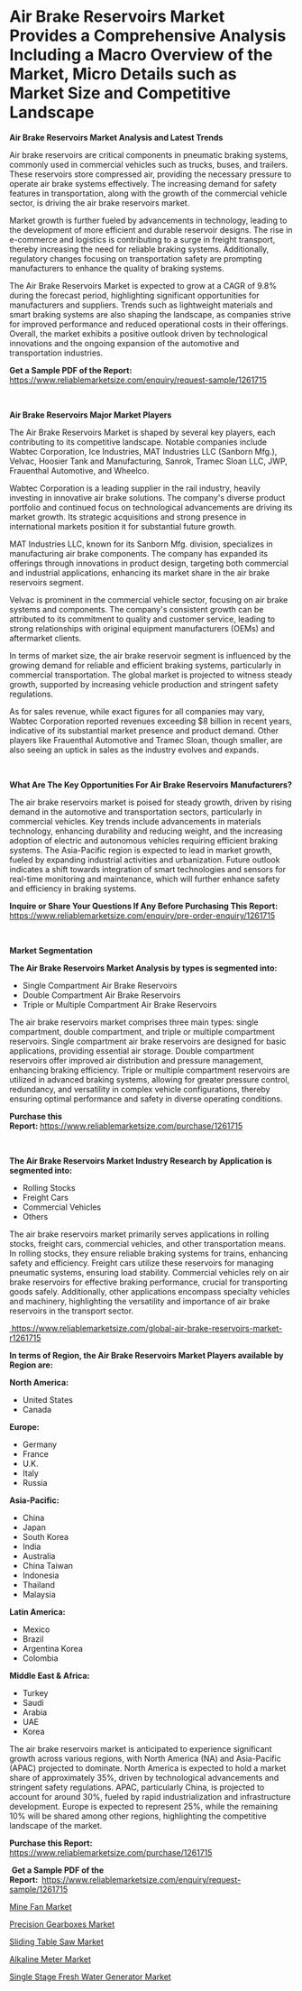 <p><h1>Air Brake Reservoirs Market Provides a Comprehensive Analysis Including a Macro Overview of the Market, Micro Details such as Market Size and Competitive Landscape</h1></p><p><strong>Air Brake Reservoirs Market Analysis and Latest Trends</strong></p>
<p><p>Air brake reservoirs are critical components in pneumatic braking systems, commonly used in commercial vehicles such as trucks, buses, and trailers. These reservoirs store compressed air, providing the necessary pressure to operate air brake systems effectively. The increasing demand for safety features in transportation, along with the growth of the commercial vehicle sector, is driving the air brake reservoirs market.</p><p>Market growth is further fueled by advancements in technology, leading to the development of more efficient and durable reservoir designs. The rise in e-commerce and logistics is contributing to a surge in freight transport, thereby increasing the need for reliable braking systems. Additionally, regulatory changes focusing on transportation safety are prompting manufacturers to enhance the quality of braking systems.</p><p>The Air Brake Reservoirs Market is expected to grow at a CAGR of 9.8% during the forecast period, highlighting significant opportunities for manufacturers and suppliers. Trends such as lightweight materials and smart braking systems are also shaping the landscape, as companies strive for improved performance and reduced operational costs in their offerings. Overall, the market exhibits a positive outlook driven by technological innovations and the ongoing expansion of the automotive and transportation industries.</p></p>
<p><strong>Get a Sample PDF of the Report:&nbsp;</strong> <a href="https://www.reliablemarketsize.com/enquiry/request-sample/1261715?utm_campaign=1885&utm_medium=2&utm_source=Github&utm_content=ia&utm_term=08042025&utm_id=air-brake-reservoirs">https://www.reliablemarketsize.com/enquiry/request-sample/1261715</a></p>
<p>&nbsp;</p>
<p><strong>Air Brake Reservoirs Major Market Players</strong></p>
<p><p>The Air Brake Reservoirs Market is shaped by several key players, each contributing to its competitive landscape. Notable companies include Wabtec Corporation, Ice Industries, MAT Industries LLC (Sanborn Mfg.), Velvac, Hoosier Tank and Manufacturing, Sanrok, Tramec Sloan LLC, JWP, Frauenthal Automotive, and Wheelco.</p><p>Wabtec Corporation is a leading supplier in the rail industry, heavily investing in innovative air brake solutions. The company's diverse product portfolio and continued focus on technological advancements are driving its market growth. Its strategic acquisitions and strong presence in international markets position it for substantial future growth.</p><p>MAT Industries LLC, known for its Sanborn Mfg. division, specializes in manufacturing air brake components. The company has expanded its offerings through innovations in product design, targeting both commercial and industrial applications, enhancing its market share in the air brake reservoirs segment.</p><p>Velvac is prominent in the commercial vehicle sector, focusing on air brake systems and components. The company's consistent growth can be attributed to its commitment to quality and customer service, leading to strong relationships with original equipment manufacturers (OEMs) and aftermarket clients.</p><p>In terms of market size, the air brake reservoir segment is influenced by the growing demand for reliable and efficient braking systems, particularly in commercial transportation. The global market is projected to witness steady growth, supported by increasing vehicle production and stringent safety regulations.</p><p>As for sales revenue, while exact figures for all companies may vary, Wabtec Corporation reported revenues exceeding $8 billion in recent years, indicative of its substantial market presence and product demand. Other players like Frauenthal Automotive and Tramec Sloan, though smaller, are also seeing an uptick in sales as the industry evolves and expands.</p></p>
<p>&nbsp;</p>
<p><strong>What Are The Key Opportunities For Air Brake Reservoirs Manufacturers?</strong></p>
<p><p>The air brake reservoirs market is poised for steady growth, driven by rising demand in the automotive and transportation sectors, particularly in commercial vehicles. Key trends include advancements in materials technology, enhancing durability and reducing weight, and the increasing adoption of electric and autonomous vehicles requiring efficient braking systems. The Asia-Pacific region is expected to lead in market growth, fueled by expanding industrial activities and urbanization. Future outlook indicates a shift towards integration of smart technologies and sensors for real-time monitoring and maintenance, which will further enhance safety and efficiency in braking systems.</p></p>
<p><strong>Inquire or Share Your Questions If Any Before Purchasing This Report:</strong> <a href="https://www.reliablemarketsize.com/enquiry/pre-order-enquiry/1261715?utm_campaign=1885&utm_medium=2&utm_source=Github&utm_content=ia&utm_term=08042025&utm_id=air-brake-reservoirs">https://www.reliablemarketsize.com/enquiry/pre-order-enquiry/1261715</a></p>
<p>&nbsp;</p>
<p><strong>Market Segmentation</strong></p>
<p><strong>The Air Brake Reservoirs Market Analysis by types is segmented into:</strong></p>
<p><ul><li>Single Compartment Air Brake Reservoirs</li><li>Double Compartment Air Brake Reservoirs</li><li>Triple or Multiple Compartment Air Brake Reservoirs</li></ul></p>
<p><p>The air brake reservoirs market comprises three main types: single compartment, double compartment, and triple or multiple compartment reservoirs. Single compartment air brake reservoirs are designed for basic applications, providing essential air storage. Double compartment reservoirs offer improved air distribution and pressure management, enhancing braking efficiency. Triple or multiple compartment reservoirs are utilized in advanced braking systems, allowing for greater pressure control, redundancy, and versatility in complex vehicle configurations, thereby ensuring optimal performance and safety in diverse operating conditions.</p></p>
<p><strong>Purchase this Report:&nbsp;</strong><a href="https://www.reliablemarketsize.com/purchase/1261715?utm_campaign=1885&utm_medium=2&utm_source=Github&utm_content=ia&utm_term=08042025&utm_id=air-brake-reservoirs">https://www.reliablemarketsize.com/purchase/1261715</a></p>
<p>&nbsp;</p>
<p><strong>The Air Brake Reservoirs Market Industry Research by Application is segmented into:</strong></p>
<p><ul><li>Rolling Stocks</li><li>Freight Cars</li><li>Commercial Vehicles</li><li>Others</li></ul></p>
<p><p>The air brake reservoirs market primarily serves applications in rolling stocks, freight cars, commercial vehicles, and other transportation means. In rolling stocks, they ensure reliable braking systems for trains, enhancing safety and efficiency. Freight cars utilize these reservoirs for managing pneumatic systems, ensuring load stability. Commercial vehicles rely on air brake reservoirs for effective braking performance, crucial for transporting goods safely. Additionally, other applications encompass specialty vehicles and machinery, highlighting the versatility and importance of air brake reservoirs in the transport sector.</p></p>
<p><a href="https://www.reliablemarketsize.com/global-air-brake-reservoirs-market-r1261715?utm_campaign=1885&utm_medium=2&utm_source=Github&utm_content=ia&utm_term=08042025&utm_id=air-brake-reservoirs">&nbsp;https://www.reliablemarketsize.com/global-air-brake-reservoirs-market-r1261715</a></p>
<p><strong>In terms of Region, the Air Brake Reservoirs Market Players available by Region are:</strong></p>
<p>
    <p> <strong> North America: </strong>
        <ul>
            <li>United States</li>
            <li>Canada</li>
        </ul>
        </p> 
    <p> <strong> Europe: </strong>
        <ul>
            <li>Germany</li>
            <li>France</li>
            <li>U.K.</li>
            <li>Italy</li>
            <li>Russia</li>
        </ul>
        </p> 
    <p> <strong> Asia-Pacific: </strong>
        <ul>
            <li>China</li>
            <li>Japan</li>
            <li>South Korea</li>
            <li>India</li>
            <li>Australia</li>
            <li>China Taiwan</li>
            <li>Indonesia</li>
            <li>Thailand</li>
            <li>Malaysia</li>
        </ul>
        </p> 
    <p> <strong> Latin America: </strong>
        <ul>
            <li>Mexico</li>
            <li>Brazil</li>
            <li>Argentina Korea</li>
            <li>Colombia</li>
        </ul>
        </p> 
    <p> <strong> Middle East & Africa: </strong>
        <ul>
            <li>Turkey</li>
            <li>Saudi</li>
            <li>Arabia</li>
            <li>UAE</li>
            <li>Korea</li>
        </ul>
    </p>
    </p>
<p><p>The air brake reservoirs market is anticipated to experience significant growth across various regions, with North America (NA) and Asia-Pacific (APAC) projected to dominate. North America is expected to hold a market share of approximately 35%, driven by technological advancements and stringent safety regulations. APAC, particularly China, is projected to account for around 30%, fueled by rapid industrialization and infrastructure development. Europe is expected to represent 25%, while the remaining 10% will be shared among other regions, highlighting the competitive landscape of the market.</p></p>
<p><strong>Purchase this Report: </strong><a href="https://www.reliablemarketsize.com/purchase/1261715?utm_campaign=1885&utm_medium=2&utm_source=Github&utm_content=ia&utm_term=08042025&utm_id=air-brake-reservoirs">https://www.reliablemarketsize.com/purchase/1261715</a></p>
<p>&nbsp;<strong>Get a Sample PDF of the Report:&nbsp;&nbsp;</strong><a href="https://www.reliablemarketsize.com/enquiry/request-sample/1261715?utm_campaign=1885&utm_medium=2&utm_source=Github&utm_content=ia&utm_term=08042025&utm_id=air-brake-reservoirs">https://www.reliablemarketsize.com/enquiry/request-sample/1261715</a></p>
<p><strong></strong></p>
<p><p><a href="https://github.com/forttgoddym7/Market-Research-Report-List-1/blob/main/mine-fan-market.md?utm_campaign=1885&utm_medium=2&utm_source=Github&utm_content=ia&utm_term=08042025&utm_id=air-brake-reservoirs">Mine Fan Market</a></p><p><a href="https://github.com/kabotcaddoub/Market-Research-Report-List-1/blob/main/precision-gearboxes-market.md?utm_campaign=1885&utm_medium=2&utm_source=Github&utm_content=ia&utm_term=08042025&utm_id=air-brake-reservoirs">Precision Gearboxes Market</a></p><p><a href="https://github.com/daddskokenk4/Market-Research-Report-List-1/blob/main/sliding-table-saw-market.md?utm_campaign=1885&utm_medium=2&utm_source=Github&utm_content=ia&utm_term=08042025&utm_id=air-brake-reservoirs">Sliding Table Saw Market</a></p><p><a href="https://github.com/kimomeifbnu26/Market-Research-Report-List-1/blob/main/alkaline-meter-market.md?utm_campaign=1885&utm_medium=2&utm_source=Github&utm_content=ia&utm_term=08042025&utm_id=air-brake-reservoirs">Alkaline Meter Market</a></p><p><a href="https://github.com/duskodazzi34/Market-Research-Report-List-1/blob/main/single-stage-fresh-water-generator-market.md?utm_campaign=1885&utm_medium=2&utm_source=Github&utm_content=ia&utm_term=08042025&utm_id=air-brake-reservoirs">Single Stage Fresh Water Generator Market</a></p></p>